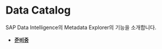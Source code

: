 Data Catalog
===
SAP Data Intelligence의 Metadata Explorer의 기능을 소개합니다.<br>

* **[준비중](Test/Readme.md)**
